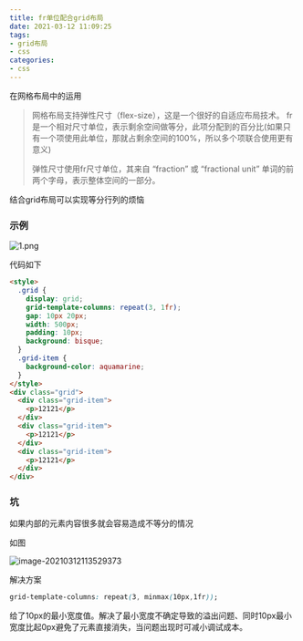 ```yaml
---
title: fr单位配合grid布局
date: 2021-03-12 11:09:25
tags:
- grid布局
- css
categories:
- css
---
```


在网格布局中的运用

> 网格布局支持弹性尺寸（flex-size），这是一个很好的自适应布局技术。
> fr是一个相对尺寸单位，表示剩余空间做等分，此项分配到的百分比(如果只有一个项使用此单位，那就占剩余空间的100%，所以多个项联合使用更有意义) 
>
> 弹性尺寸使用fr尺寸单位，其来自 “fraction” 或 “fractional unit” 单词的前两个字母，表示整体空间的一部分。

结合grid布局可以实现等分行列的烦恼

### 示例

![1.png](1.png)

代码如下

```html
<style>
  .grid {
    display: grid;
    grid-template-columns: repeat(3, 1fr);
    gap: 10px 20px;
    width: 500px;
    padding: 10px;
    background: bisque;
  }
  .grid-item {
    background-color: aquamarine;
  }
</style>
<div class="grid">
  <div class="grid-item">
    <p>12121</p>
  </div>
  <div class="grid-item">
    <p>12121</p>
  </div>
  <div class="grid-item">
    <p>12121</p>
  </div>
</div>
```

### 坑

如果内部的元素内容很多就会容易造成不等分的情况

如图

![image-20210312113529373](2.png)

解决方案

```css
grid-template-columns: repeat(3, minmax(10px,1fr));
```

给了10px的最小宽度值。解决了最小宽度不确定导致的溢出问题、同时10px最小宽度比起0px避免了元素直接消失，当问题出现时可减小调试成本。

